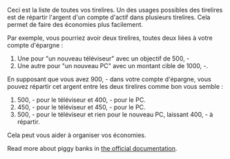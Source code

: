Ceci est la liste de toutes vos tirelires. Un des usages possibles des tirelires est de répartir l'argent d'un compte d'actif dans plusieurs tirelires. Cela permet de faire des économies plus facilement.

Par exemple, vous pourriez avoir deux tirelires, toutes deux liées à votre compte d'épargne :

1. Une pour "un nouveau téléviseur" avec un objectif de 500, -
2. Une autre pour "un nouveau PC" avec un montant cible de 1000, -.

En supposant que vous avez 900, - dans votre compte d'épargne, vous pouvez répartir cet argent entre les deux tirelires comme bon vous semble :

1. 500, - pour le téléviseur et 400, - pour le PC.
2. 450, - pour le téléviseur et 450, - pour le PC.
3. 500, - pour le téléviseur et rien pour le nouveau PC, laissant 400, - à répartir.

Cela peut vous aider à organiser vos économies.

Read more about piggy banks in [the official documentation](https://docs.firefly-iii.org/advanced-concepts/piggies).